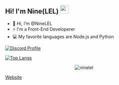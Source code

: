 ## Hi! I'm Nine(LEL) <img src="https://raw.githubusercontent.com/igorkowalczyk/igorkowalczyk/master/src/images/wave.gif" width="27px">



- 👋 Hi, I’m @NineLEL
- ⚡  I'm a Front-End Developerer
- 💻 My favorite languages are Node.js and Python


[![Discord Profile](https://discord.c99.nl/widget/theme-3/846010753542127647.png)](https://discord.com/users/846010753542127647)

[![Top Langs](https://github-readme-stats.vercel.app/api/top-langs/?username=NineLEL&langs_count=9)](https://github.com/NineLEL)


<p align="center"> <img src="https://count.getloli.com/get/@ninelel?theme=repl.it" alt="ninelel" /> </p>


[Website](https://ninelelworld.cf)
